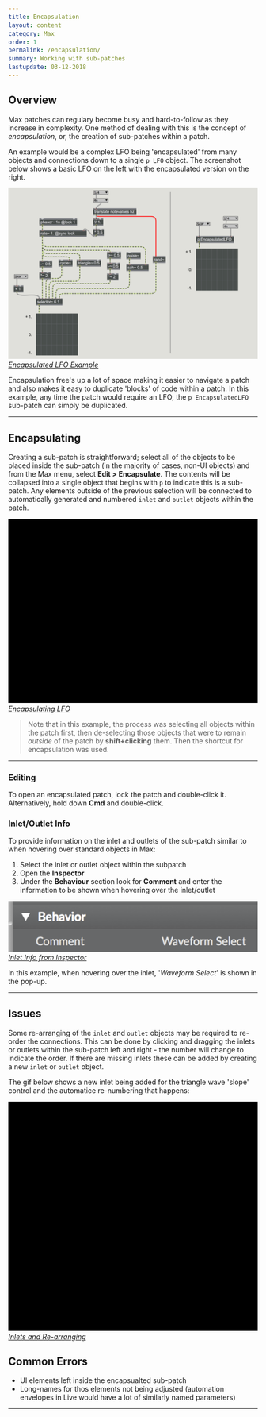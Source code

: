 ```yaml
---
title: Encapsulation
layout: content
category: Max
order: 1
permalink: /encapsulation/
summary: Working with sub-patches
lastupdate: 03-12-2018
---
```


## Overview

Max patches can regulary become busy and hard-to-follow as they increase in complexity. One method of dealing with this is the concept of *encapsulation*, or, the creation of sub-patches within a patch.

An example would be a complex LFO being 'encapsulated' from many objects and connections down to a single `p LFO` object. The screenshot below shows a basic LFO on the left with the encapsulated version on the right.

[![Encapsulation LFO Example](/assets/img/enc_01.png)*Encapsulated LFO Example*](/assets/img/enc_01.png)

Encapsulation free's up a lot of space making it easier to navigate a patch and also makes it easy to duplicate 'blocks' of code within a patch. In this example, any time the patch would require an LFO, the `p EncapsulatedLFO` sub-patch can simply be duplicated.

---

## Encapsulating
Creating a sub-patch is straightforward; select all of the objects to be placed inside the sub-patch (in the majority of cases, non-UI objects) and from the Max menu, select **Edit > Encapsulate**. The contents will be collapsed into a single object that begins with `p` to indicate this is a sub-patch. Any elements outside of the previous selection will be connected to automatically generated and numbered `inlet` and `outlet` objects within the patch.

[![Encapusulating LFO](/assets/img/encap_03.gif)*Encapsulating LFO*](/assets/img/encap_03.gif)

>Note that in this example, the process was selecting all objects within the patch first, then de-selecting those objects that were to remain *outside* of the patch by **shift+clicking** them. Then the shortcut for encapsulation was used.

---

### Editing
To open an encapsulated patch, lock the patch and double-click it. Alternatively, hold down **Cmd** and double-click.

### Inlet/Outlet Info
To provide information on the inlet and outlets of the sub-patch similar to when hovering over standard objects in Max:

1. Select the inlet or outlet object within the subpatch
2. Open the **Inspector**
3. Under the **Behaviour** section look for **Comment** and enter the information to be shown when hovering over the inlet/outlet


[![Inlet Naming from Inspector](/assets/img/enc_04.png)*Inlet Info from Inspector*](/assets/img/enc_04.png)


In this example, when hovering over the inlet, '*Waveform Select*' is shown in the pop-up.

---

## Issues
Some re-arranging of the `inlet` and `outlet` objects may be required to re-order the connections. This can be done by clicking and dragging the inlets or outlets within the sub-patch left and right - the number will change to indicate the order. If there are missing inlets these can be added by creating a new `inlet` or `outlet` object.

The gif below shows a new inlet being added for the triangle wave 'slope' control and the automatice re-numbering that happens:

[![Inlets](/assets/img/encap_02.gif)*Inlets and Re-arranging*](/assets/img/encap_02.gif)


## Common Errors
- UI elements left inside the encapsualted sub-patch
- Long-names for thos elements not being adjusted (automation envelopes in Live would have a lot of similarly named parameters)

---
